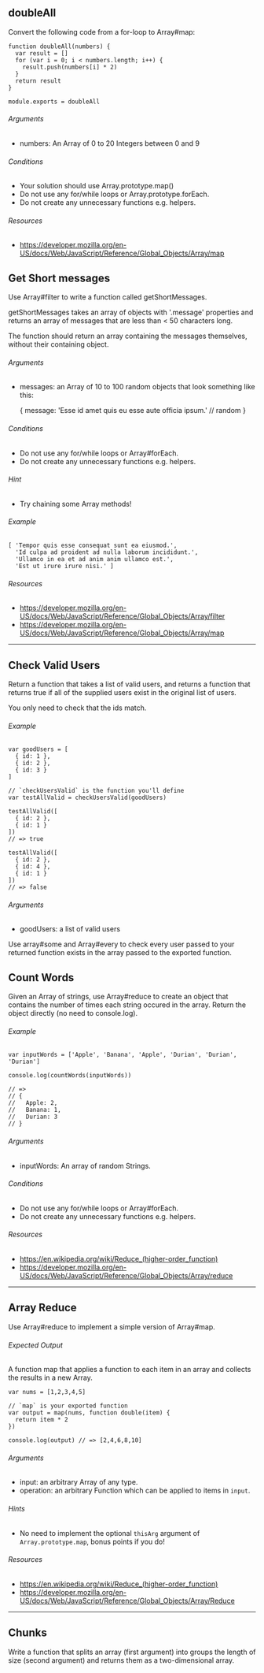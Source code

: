

## doubleAll
Convert the following code from a for-loop to Array#map:

    function doubleAll(numbers) {
      var result = []
      for (var i = 0; i < numbers.length; i++) {
        result.push(numbers[i] * 2)
      }
      return result
    }

    module.exports = doubleAll

###### Arguments

  * numbers: An Array of 0 to 20 Integers between 0 and 9

###### Conditions

  * Your solution should use Array.prototype.map()
  * Do not use any for/while loops or Array.prototype.forEach.
  * Do not create any unnecessary functions e.g. helpers.

###### Resources

  * https://developer.mozilla.org/en-US/docs/Web/JavaScript/Reference/Global_Objects/Array/map


## Get Short messages

Use Array#filter to write a function called getShortMessages.

getShortMessages takes an array of objects with '.message' properties and returns an array of messages that are less than < 50 characters long.

The function should return an array containing the messages themselves, without their containing object.

###### Arguments

  * messages: an Array of 10 to 100 random objects that look something like this:

    {
      message: 'Esse id amet quis eu esse aute officia ipsum.' // random
    }

###### Conditions

  * Do not use any for/while loops or Array#forEach.
  * Do not create any unnecessary functions e.g. helpers.

###### Hint

  * Try chaining some Array methods!

###### Example

    [ 'Tempor quis esse consequat sunt ea eiusmod.',
      'Id culpa ad proident ad nulla laborum incididunt.',
      'Ullamco in ea et ad anim anim ullamco est.',
      'Est ut irure irure nisi.' ]

###### Resources

  * https://developer.mozilla.org/en-US/docs/Web/JavaScript/Reference/Global_Objects/Array/filter
  * https://developer.mozilla.org/en-US/docs/Web/JavaScript/Reference/Global_Objects/Array/map

---

## Check Valid Users

Return a function that takes a list of valid users, and returns a function that returns true if all of the supplied users exist in the original list of users.

You only need to check that the ids match.

###### Example

    var goodUsers = [
      { id: 1 },
      { id: 2 },
      { id: 3 }
    ]

    // `checkUsersValid` is the function you'll define
    var testAllValid = checkUsersValid(goodUsers)

    testAllValid([
      { id: 2 },
      { id: 1 }
    ])
    // => true

    testAllValid([
      { id: 2 },
      { id: 4 },
      { id: 1 }
    ])
    // => false

###### Arguments

  * goodUsers: a list of valid users

Use array#some and Array#every to check every user passed to your returned function exists in the array passed to the exported function.

## Count Words

Given an Array of strings, use Array#reduce to create an object that contains the number of times each string occured in the array. Return the object directly (no need to console.log).

###### Example

    var inputWords = ['Apple', 'Banana', 'Apple', 'Durian', 'Durian', 'Durian']

    console.log(countWords(inputWords))

    // =>
    // {
    //   Apple: 2,
    //   Banana: 1,
    //   Durian: 3
    // }

###### Arguments

  * inputWords: An array of random Strings.

###### Conditions

  * Do not use any for/while loops or Array#forEach.
  * Do not create any unnecessary functions e.g. helpers.

###### Resources

  * https://en.wikipedia.org/wiki/Reduce_(higher-order_function)
  * https://developer.mozilla.org/en-US/docs/Web/JavaScript/Reference/Global_Objects/Array/reduce

---

## Array Reduce
Use Array#reduce to implement a simple version of Array#map.

###### Expected Output

A function map that applies a function to each item in an array and collects the results in a new Array.

    
    var nums = [1,2,3,4,5]
    
    // `map` is your exported function
    var output = map(nums, function double(item) {
      return item * 2
    })
    
    console.log(output) // => [2,4,6,8,10]

###### Arguments

  * input: an arbitrary Array of any type.
  * operation: an arbitrary Function which can be applied to items in `input`.

###### Hints

  * No need to implement the optional `thisArg` argument of `Array.prototype.map`, bonus points if you do!

###### Resources

  * https://en.wikipedia.org/wiki/Reduce_(higher-order_function)
  * https://developer.mozilla.org/en-US/docs/Web/JavaScript/Reference/Global_Objects/Array/Reduce

---

## Chunks

Write a function that splits an array (first argument) into groups the length of size (second argument) and returns them as a two-dimensional array.